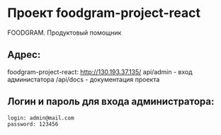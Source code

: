 # Проект foodgram-project-react 

FOODGRAM. Продуктовый помощник

## Адрес:
foodgram-project-react: http://130.193.37.135/
api/admin - вход администатора
/api/docs - документация проекта

## Логин и пароль для входа администратора:
```
login: admin@mail.com
password: 123456
```